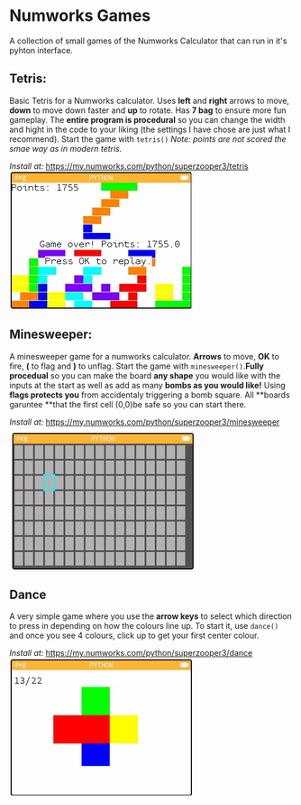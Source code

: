 # Numworks Games
 A collection of small games of the Numworks Calculator that can run in it's pyhton interface.

## Tetris:
Basic Tetris for a Numworks calculator.  Uses **left** and **right** arrows to move, **down** to move down faster and **up** to rotate. Has **7 bag** to ensure more fun gameplay. The **entire program is procedural** so you can change the width and hight in the code to your liking (the settings I have chose are just what I recommend). Start the game with `tetris()` *Note: points are not scored the smae way as in modern tetris.* 

*Install at:* https://my.numworks.com/python/superzooper3/tetris
![Tetris example image](tetris.jpg)

## Minesweeper:
A minesweeper game for a numworks calculator. **Arrows** to move, **OK** to fire, **(** to flag and **)** to unflag. Start the game with `minesweeper()`.**Fully procedual** so you can make the board **any shape** you would like with the inputs at the start as well as add as many **bombs as you would like!** Using **flags protects you** from accidentaly triggering a bomb square. All **boards garuntee **that the first cell (0,0)be safe so you can start there.

*Install at:* https://my.numworks.com/python/superzooper3/minesweeper
![minesweeper example image](minesweeper.jpg)

## Dance
A very simple game where you use the **arrow keys** to select which direction to press in depending on how the colours line up. To start it, use `dance()` and once you see 4 colours, click up to get your first center colour. 

*Install at:* https://my.numworks.com/python/superzooper3/dance 
![Dance example image](dance.jpg)